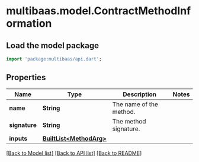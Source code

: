 # multibaas.model.ContractMethodInformation

## Load the model package
```dart
import 'package:multibaas/api.dart';
```

## Properties
Name | Type | Description | Notes
------------ | ------------- | ------------- | -------------
**name** | **String** | The name of the method. | 
**signature** | **String** | The method signature. | 
**inputs** | [**BuiltList&lt;MethodArg&gt;**](MethodArg.md) |  | 

[[Back to Model list]](../README.md#documentation-for-models) [[Back to API list]](../README.md#documentation-for-api-endpoints) [[Back to README]](../README.md)


